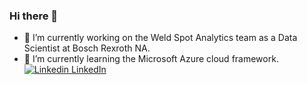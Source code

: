 ### Hi there 👋

<!--
**uzairak92/uzairak92** is a ✨ _special_ ✨ repository because its `README.md` (this file) appears on your GitHub profile.

Here are some ideas to get you started:

- 🔭 I’m currently working on the Weld Spot Analytics team as a Data Scientist at Bosch Rexroth NA. 
- 🌱 I’m currently learning the Microsoft Azure cloud framework.
- 👯 I’m looking to collaborate on ...
- 🤔 I’m looking for help with ...
- 💬 Ask me about ...
- 📫 How to reach me: ...
- 😄 Pronouns: ...
- ⚡ Fun fact: ...
-->

- 🔭 I’m currently working on the Weld Spot Analytics team as a Data Scientist at Bosch Rexroth NA. 
- 🌱 I’m currently learning the Microsoft Azure cloud framework.
[![Linkedin](https://i.stack.imgur.com/gVE0j.png) LinkedIn](https://www.linkedin.com/in/uzair-a-khan/)


